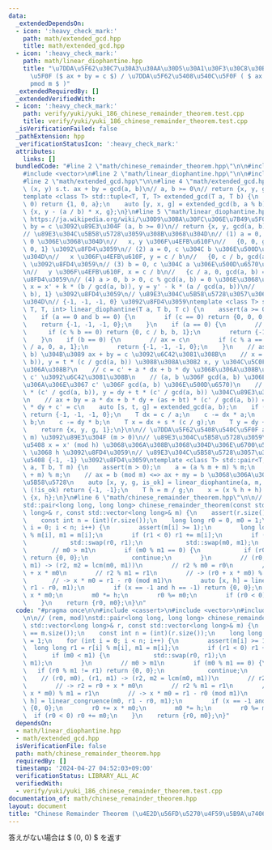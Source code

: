 ```yaml
---
data:
  _extendedDependsOn:
  - icon: ':heavy_check_mark:'
    path: math/extended_gcd.hpp
    title: math/extended_gcd.hpp
  - icon: ':heavy_check_mark:'
    path: math/linear_diophantine.hpp
    title: "\u7DDA\u5F62\u30C7\u30A3\u30AA\u30D5\u30A1\u30F3\u30C8\u30B9\u65B9\u7A0B\
      \u5F0F ($ ax + by = c $) / \u7DDA\u5F62\u5408\u540C\u5F0F ( $ ax \\equiv b \\\
      pmod m $ )"
  _extendedRequiredBy: []
  _extendedVerifiedWith:
  - icon: ':heavy_check_mark:'
    path: verify/yuki/yuki_186_chinese_remainder_theorem.test.cpp
    title: verify/yuki/yuki_186_chinese_remainder_theorem.test.cpp
  _isVerificationFailed: false
  _pathExtension: hpp
  _verificationStatusIcon: ':heavy_check_mark:'
  attributes:
    links: []
  bundledCode: "#line 2 \"math/chinese_remainder_theorem.hpp\"\n\n#include <cassert>\n\
    #include <vector>\n#line 2 \"math/linear_diophantine.hpp\"\n\n#include <tuple>\n\
    #line 2 \"math/extended_gcd.hpp\"\n\n#line 4 \"math/extended_gcd.hpp\"\n// find\
    \ (x, y) s.t. ax + by = gcd(a, b)\n// a, b >= 0\n// return {x, y, gcd(a, b)}\n\
    template <class T> std::tuple<T, T, T> extended_gcd(T a, T b) {\n    if (b ==\
    \ 0) return {1, 0, a};\n    auto [y, x, g] = extended_gcd(b, a % b);\n    return\
    \ {x, y - (a / b) * x, g};\n}\n#line 5 \"math/linear_diophantine.hpp\"\n\n// Reference:\
    \ https://ja.wikipedia.org/wiki/\u30D9\u30BA\u30FC\u306E\u7B49\u5F0F\n// ax +\
    \ by = c \u3092\u89E3\u304F (a, b >= 0)\n// return {x, y, gcd(a, b), has_solution}\n\
    // \u89E3\u304C\u5B58\u5728\u3059\u308B\u3068\u304D\n// (1) a = 0, b = 0, c =\
    \ 0 \u306E\u3068\u304D\n//   x, y \u306F\u4EFB\u610F\n//   {0, 0, gcd(a, b) =\
    \ 0, 1} \u3092\u8FD4\u3059\n// (2) a = 0, c \u304C b \u306E\u500D\u6570\u306E\u3068\
    \u304D\n//   x \u306F\u4EFB\u610F, y = c / b\n//   {0, c / b, gcd(a, b) = b, 1}\
    \ \u3092\u8FD4\u3059\n// (3) b = 0, c \u304C a \u306E\u500D\u6570\u306E\u3068\u304D\
    \n//   y \u306F\u4EFB\u610F, x = c / b\n//   {c / a, 0, gcd(a, b) = a, 1} \u3092\
    \u8FD4\u3059\n// (4) a > 0, b > 0, c % gcd(a, b) = 0 \u306E\u3068\u304D\n//  \
    \ x = x' + k * (b / gcd(a, b)), y = y' - k * (a / gcd(a, b))\n//   {x', y', gcd(a,\
    \ b), 1} \u3092\u8FD4\u3059\n// \u89E3\u304C\u5B58\u5728\u3057\u306A\u3044\u3068\
    \u304D\n// {-1, -1, -1, 0} \u3092\u8FD4\u3059\ntemplate <class T> std::tuple<T,\
    \ T, T, int> linear_diophantine(T a, T b, T c) {\n    assert(a >= 0 and b >= 0);\n\
    \    if (a == 0 and b == 0) {\n        if (c == 0) return {0, 0, 0, 1};\n    \
    \    return {-1, -1, -1, 0};\n    }\n    if (a == 0) {\n        // by = c\n  \
    \      if (c % b == 0) return {0, c / b, b, 1};\n        return {-1, -1, -1, 0};\n\
    \    }\n    if (b == 0) {\n        // ax = c\n        if (c % a == 0) return {c\
    \ / a, 0, a, 1};\n        return {-1, -1, -1, 0};\n    }\n    // as + bt = gcd(a,\
    \ b) \u304B\u3089 ax + by = c \u3092\u6C42\u3081\u308B\n    // x = s * (c / gcd(a,\
    \ b)), y = t * (c / gcd(a, b)) \u3088\u308A\u3082 x, y \u304C\u5C0F\u3055\u304F\
    \u306A\u308B?\n    // c = c' + a * dx + b * dy \u3068\u306A\u308B\u3088\u3046\u306B\
    \ c' \u3092\u6C42\u3081\u308B\n    // (a, b \u306F gcd(a, b) \u306E\u500D\u6570\
    \u306A\u306E\u3067 c' \u306F gcd(a, b) \u306E\u500D\u6570)\n    // x = dx + s\
    \ * (c' / gcd(a, b)), y = dy + t * (c' / gcd(a, b)) \u304C\u89E3\u3068\u306A\u308B\
    \n    // ax + by = a * dx + b * dy + (as + bt) * (c' / gcd(a, b)) = a * dx + b\
    \ * dy + c' = c\n    auto [s, t, g] = extended_gcd(a, b);\n    if (c % g != 0)\
    \ return {-1, -1, -1, 0};\n    T dx = c / a;\n    c -= dx * a;\n    T dy = c /\
    \ b;\n    c -= dy * b;\n    T x = dx + s * (c / g);\n    T y = dy + t * (c / g);\n\
    \    return {x, y, g, 1};\n}\n\n// \u7DDA\u5F62\u5408\u540C\u5F0F ax = b (mod\
    \ m) \u3092\u89E3\u304F (m > 0)\n// \u89E3\u304C\u5B58\u5728\u3059\u308B\u5834\
    \u5408 x = x' (mod h) \u3068\u306A\u308B\u3068\u304D\u306E\u6700\u5C0F\u306E x'\
    \ \u3068 h \u3092\u8FD4\u3059\n// \u89E3\u304C\u5B58\u5728\u3057\u306A\u3044\u5834\
    \u5408 {-1, -1} \u3092\u8FD4\u3059\ntemplate <class T> std::pair<T, T> linear_congruence(T\
    \ a, T b, T m) {\n    assert(m > 0);\n    a = (a % m + m) % m;\n    b = (b % m\
    \ + m) % m;\n    // ax = b (mod m) <=> ax + my = b \u3068\u306A\u308B (x, y) \u304C\
    \u5B58\u5728\n    auto [x, y, g, is_ok] = linear_diophantine(a, m, b);\n    if\
    \ (!is_ok) return {-1, -1};\n    T h = m / g;\n    x = (x % h + h) % h;\n    return\
    \ {x, h};\n}\n#line 6 \"math/chinese_remainder_theorem.hpp\"\n\n// (rem, mod)\n\
    std::pair<long long, long long> chinese_remainder_theorem(const std::vector<long\
    \ long>& r, const std::vector<long long>& m) {\n    assert(r.size() == m.size());\n\
    \    const int n = (int)(r.size());\n    long long r0 = 0, m0 = 1;\n    for (int\
    \ i = 0; i < n; i++) {\n        assert(m[i] >= 1);\n        long long r1 = r[i]\
    \ % m[i], m1 = m[i];\n        if (r1 < 0) r1 += m[i];\n        if (m0 < m1) {\n\
    \            std::swap(r0, r1);\n            std::swap(m0, m1);\n        }\n \
    \       // m0 > m1\n        if (m0 % m1 == 0) {\n            if (r0 % m1 != r1)\
    \ return {0, 0};\n            continue;\n        }\n        // (r0, m0), (r1,\
    \ m1) -> (r2, m2 = lcm(m0, m1))\n        // r2 % m0 = r0\n        // -> r2 = r0\
    \ + x * m0\n        // r2 % m1 = r1\n        // -> (r0 + x * m0) % m1 = r1\n \
    \       // -> x * m0 = r1 - r0 (mod m1)\n        auto [x, h] = linear_congruence(m0,\
    \ r1 - r0, m1);\n        if (x == -1 and h == -1) return {0, 0};\n        r0 +=\
    \ x * m0;\n        m0 *= h;\n        r0 %= m0;\n        if (r0 < 0) r0 += m0;\n\
    \    }\n    return {r0, m0};\n}\n"
  code: "#pragma once\n\n#include <cassert>\n#include <vector>\n#include \"math/linear_diophantine.hpp\"\
    \n\n// (rem, mod)\nstd::pair<long long, long long> chinese_remainder_theorem(const\
    \ std::vector<long long>& r, const std::vector<long long>& m) {\n    assert(r.size()\
    \ == m.size());\n    const int n = (int)(r.size());\n    long long r0 = 0, m0\
    \ = 1;\n    for (int i = 0; i < n; i++) {\n        assert(m[i] >= 1);\n      \
    \  long long r1 = r[i] % m[i], m1 = m[i];\n        if (r1 < 0) r1 += m[i];\n \
    \       if (m0 < m1) {\n            std::swap(r0, r1);\n            std::swap(m0,\
    \ m1);\n        }\n        // m0 > m1\n        if (m0 % m1 == 0) {\n         \
    \   if (r0 % m1 != r1) return {0, 0};\n            continue;\n        }\n    \
    \    // (r0, m0), (r1, m1) -> (r2, m2 = lcm(m0, m1))\n        // r2 % m0 = r0\n\
    \        // -> r2 = r0 + x * m0\n        // r2 % m1 = r1\n        // -> (r0 +\
    \ x * m0) % m1 = r1\n        // -> x * m0 = r1 - r0 (mod m1)\n        auto [x,\
    \ h] = linear_congruence(m0, r1 - r0, m1);\n        if (x == -1 and h == -1) return\
    \ {0, 0};\n        r0 += x * m0;\n        m0 *= h;\n        r0 %= m0;\n      \
    \  if (r0 < 0) r0 += m0;\n    }\n    return {r0, m0};\n}"
  dependsOn:
  - math/linear_diophantine.hpp
  - math/extended_gcd.hpp
  isVerificationFile: false
  path: math/chinese_remainder_theorem.hpp
  requiredBy: []
  timestamp: '2024-04-27 04:52:03+09:00'
  verificationStatus: LIBRARY_ALL_AC
  verifiedWith:
  - verify/yuki/yuki_186_chinese_remainder_theorem.test.cpp
documentation_of: math/chinese_remainder_theorem.hpp
layout: document
title: "Chinese Remainder Theorem (\u4E2D\u56FD\u5270\u4F59\u5B9A\u7406)"
---
```


答えがない場合は $ (0, 0) $ を返す